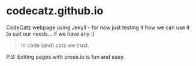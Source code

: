 codecatz.github.io
==================

CodeCatz webpage using Jekyll - for now just testing it how we can use it to suit our needs... if we have any :)

> In code (and) catz we trust.

P.S: Editing pages with prose.io is fun and easy.